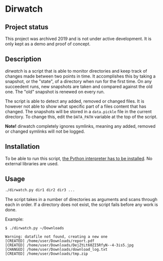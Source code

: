 # Dirwatch

## Project status

This project was archived 2019 and is not under active development. It is only kept as a demo and proof of concept.

## Description

*dirwatch* is a script that is able to monitor directories and keep track of changes made between two points in time. It accomplishes this by taking a snapshot, or the "state", of a directory when run for the first time. On any succeedent runs, new snapshots are taken and compared against the old one. The "old" snapshot is renewed on every run.

The script is able to detect any added, removed or changed files. It is however not able to show what specific part of a files content that has changed. The snapshots will be stored in a `data.pickle` file in the current directory. To change this, edit the `DATA_PATH` variable at the top of the script.

**Note!** dirwatch completely ignores symlinks, meaning any added, removed or changed symlinks will not be logged.

## Installation

To be able to run this script, [the Python interpreter has to be installed](https://wiki.python.org/moin/BeginnersGuide/Download). No external libraries are used.

## Usage

``` bash
./dirwatch.py dir1 dir2 dir3 ...
```

The script takes in a number of directories as arguments and scans through each in order. If a directory does not exist, the script fails before any work is done.

Example:

```
$ ./dirwatch.py ~/Downloads

Warning: datafile not found, creating a new one
[CREATED] /home/user/Downloads/report.pdf
[CREATED] /home/user/Downloads/DejZtLt60ZI5RfyN--4-3is5.jpg
[CHANGED] /home/user/Downloads/download_log.txt
[CREATED] /home/user/Downloads/tmp.zip
```

